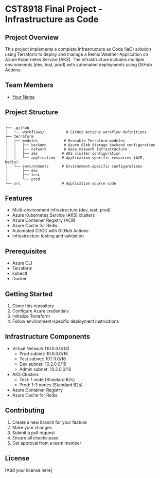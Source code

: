 # CST8918 Final Project - Infrastructure as Code

## Project Overview
This project implements a complete Infrastructure as Code (IaC) solution using Terraform to deploy and manage a Remix Weather Application on Azure Kubernetes Service (AKS). The infrastructure includes multiple environments (dev, test, prod) with automated deployments using GitHub Actions.

## Team Members
- [Your Name](https://github.com/yourusername)
<!-- Add other team members here -->

## Project Structure
```
.
├── .github
│   └── workflows/          # GitHub Actions workflow definitions
├── terraform
│   ├── modules            # Reusable Terraform modules
│   │   ├── backend        # Azure Blob Storage backend configuration
│   │   ├── network        # Base network infrastructure
│   │   ├── aks           # AKS cluster configuration
│   │   └── application   # Application-specific resources (ACR, Redis)
│   └── environments      # Environment-specific configurations
│       ├── dev
│       ├── test
│       └── prod
└── src                   # Application source code
```

## Features
- Multi-environment infrastructure (dev, test, prod)
- Azure Kubernetes Service (AKS) clusters
- Azure Container Registry (ACR)
- Azure Cache for Redis
- Automated CI/CD with GitHub Actions
- Infrastructure testing and validation

## Prerequisites
- Azure CLI
- Terraform
- kubectl
- Docker

## Getting Started
1. Clone this repository
2. Configure Azure credentials
3. Initialize Terraform
4. Follow environment-specific deployment instructions

## Infrastructure Components
- Virtual Network (10.0.0.0/14)
  - Prod subnet: 10.0.0.0/16
  - Test subnet: 10.1.0.0/16
  - Dev subnet: 10.2.0.0/16
  - Admin subnet: 10.3.0.0/16
- AKS Clusters
  - Test: 1 node (Standard B2s)
  - Prod: 1-3 nodes (Standard B2s)
- Azure Container Registry
- Azure Cache for Redis

## Contributing
1. Create a new branch for your feature
2. Make your changes
3. Submit a pull request
4. Ensure all checks pass
5. Get approval from a team member

## License
[Add your license here]
